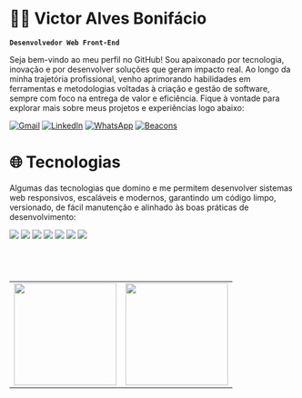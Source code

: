 # 👨‍💻 Victor Alves Bonifácio
**`Desenvolvedor Web Front-End`**

<p>Seja bem-vindo ao meu perfil no GitHub! Sou apaixonado por tecnologia, inovação e por desenvolver soluções que geram impacto real. Ao longo da minha trajetória profissional, venho aprimorando habilidades em ferramentas e metodologias voltadas à criação e gestão de software, sempre com foco na entrega de valor e eficiência.
Fique à vontade para explorar mais sobre meus projetos e experiências logo abaixo: </p>

[![Gmail](https://img.shields.io/badge/Gmail-D14836?style=for-the-badge&logo=gmail&logoColor=white)](mailto:victor.alvesbonifacio@gmail.com)
[![LinkedIn](https://img.shields.io/badge/LinkedIn-0077B5?style=for-the-badge&logo=linkedin&logoColor=white)](https://www.linkedin.com/in/victor-alves-bonifacio/)
[![WhatsApp](https://img.shields.io/badge/WhatsApp-25D366?style=for-the-badge&logo=whatsapp&logoColor=white)](https://wa.me/5516993090225?text=Olá,%20tudo%20de%20bem?)
[![Beacons](https://img.shields.io/badge/Beacons-39E09B?style=for-the-badge&logo=beacons&logoColor=white)](https://beacons.ai/victorbonifacio)

# 🌐 Tecnologias

<p>Algumas das tecnologias que domino e me permitem desenvolver sistemas web responsivos, escaláveis e modernos, garantindo um código limpo, versionado, de fácil manutenção e alinhado às boas práticas de desenvolvimento: </p>

<div display:inline-block>
  <img src="https://img.shields.io/badge/HTML5-E34F26?style=for-the-badge&logo=html5&logoColor=white"/>
  <img src="https://img.shields.io/badge/CSS-00599C?style=for-the-badge&logo=CSS&logoColor=white"/>
  <img src="https://img.shields.io/badge/Bootstrap-734F96?style=for-the-badge&logo=Bootstrap&logoColor=white"/>
  <img src="https://img.shields.io/badge/JavaScript-323330?style=for-the-badge&logo=javascript&logoColor=F7DF1E"/>
  <img src="https://img.shields.io/badge/Node%20js-339933?style=for-the-badge&logo=nodedotjs&logoColor=white"/> 
  <img src="https://img.shields.io/badge/React-00FFFF?style=for-the-badge&logo=React&logoColor=black"/> 
  <img src="https://img.shields.io/badge/GIT-E34F26?style=for-the-badge&logo=GIT&logoColor=white"/> 
</div>

  #
<br>

<table>
  <tr>
    <td>
      <a href="https://github.com/anuraghazra/github-readme-stats">
        <img height="180em" src="https://github-readme-stats.vercel.app/api?username=VictorBonifac10&theme=tokyonight&show_icons=true" />
      </a>
    </td>
    <td>
      <a href="https://github.com/anuraghazra/github-readme-stats">
       <img height="180em" src="https://github-readme-stats.vercel.app/api/top-langs/?username=VictorBonifac10&theme=tokyonight&layout=compact&custom_title=Stats&langs_count=9" />
      </a>
    </td>
  </tr>
</table>





  	
 
